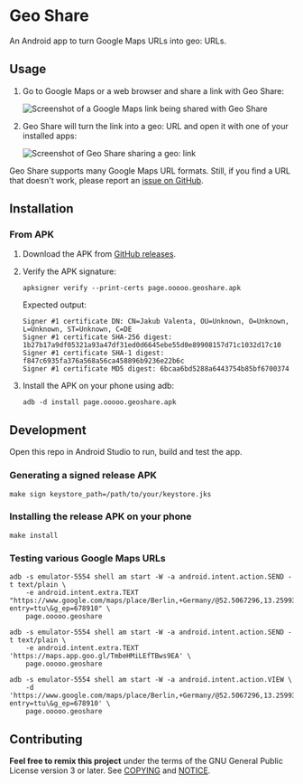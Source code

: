 # Geo Share

An Android app to turn Google Maps URLs into geo: URLs.

## Usage

1. Go to Google Maps or a web browser and share a link with Geo Share:

   ![Screenshot of a Google Maps link being shared with Geo
   Share](./app/src/main/res/drawable-mdpi/share_to_light.png)

2. Geo Share will turn the link into a geo: URL and open it with one of your
   installed apps:

   ![Screenshot of Geo Share sharing a geo:
   link](./app/src/main/res/drawable-mdpi/share_from_light.png)

Geo Share supports many Google Maps URL formats. Still, if you find a URL that
doesn't work, please report an [issue on
GitHub](https://github.com/jakubvalenta/geoshare/issues).

## Installation

### From APK

1. Download the APK from [GitHub
   releases](https://github.com/jakubvalenta/geoshare/releases/download/v1.2.0/page.ooooo.geoshare.apk).

2. Verify the APK signature:

   ```shell
   apksigner verify --print-certs page.ooooo.geoshare.apk
   ```

   Expected output:

   ```
   Signer #1 certificate DN: CN=Jakub Valenta, OU=Unknown, O=Unknown, L=Unknown, ST=Unknown, C=DE
   Signer #1 certificate SHA-256 digest: 1b27b17a9df05321a93a47df31ed0d6645ebe55d0e89908157d71c1032d17c10
   Signer #1 certificate SHA-1 digest: f847c6935fa376a568a56ca458896b9236e22b6c
   Signer #1 certificate MD5 digest: 6bcaa6bd5288a6443754b85bf6700374
   ```

3. Install the APK on your phone using adb:

   ```shell
   adb -d install page.ooooo.geoshare.apk
   ```

## Development

Open this repo in Android Studio to run, build and test the app.

### Generating a signed release APK

```shell
make sign keystore_path=/path/to/your/keystore.jks
```

### Installing the release APK on your phone

```shell
make install
```

### Testing various Google Maps URLs

```shell
adb -s emulator-5554 shell am start -W -a android.intent.action.SEND -t text/plain \
    -e android.intent.extra.TEXT "https://www.google.com/maps/place/Berlin,+Germany/@52.5067296,13.2599309,11z/data=12345?entry=ttu\&g_ep=678910" \
    page.ooooo.geoshare
```

```shell
adb -s emulator-5554 shell am start -W -a android.intent.action.SEND -t text/plain \
    -e android.intent.extra.TEXT 'https://maps.app.goo.gl/TmbeHMiLEfTBws9EA' \
    page.ooooo.geoshare
```

```shell
adb -s emulator-5554 shell am start -W -a android.intent.action.VIEW \
    -d 'https://www.google.com/maps/place/Berlin,+Germany/@52.5067296,13.2599309,11z/data=12345?entry=ttu\&g_ep=678910' \
    page.ooooo.geoshare
```

## Contributing

__Feel free to remix this project__ under the terms of the GNU General Public
License version 3 or later. See [COPYING](./COPYING) and [NOTICE](./NOTICE).
